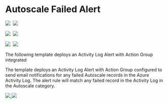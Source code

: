 # Autoscale Failed Alert

<IMG SRC="https://azbotstorage.blob.core.windows.net/badges/monitor-autoscale-failed-alert/PublicLastTestDate.svg" />&nbsp;
<IMG SRC="https://azbotstorage.blob.core.windows.net/badges/monitor-autoscale-failed-alert/PublicDeployment.svg" />&nbsp;

<IMG SRC="https://azbotstorage.blob.core.windows.net/badges/monitor-autoscale-failed-alert/FairfaxLastTestDate.svg" />&nbsp;
<IMG SRC="https://azbotstorage.blob.core.windows.net/badges/monitor-autoscale-failed-alert/FairfaxDeployment.svg" />&nbsp;

<IMG SRC="https://azbotstorage.blob.core.windows.net/badges/monitor-autoscale-failed-alert/BestPracticeResult.svg" />&nbsp;
<IMG SRC="https://azbotstorage.blob.core.windows.net/badges/monitor-autoscale-failed-alert/CredScanResult.svg" />&nbsp;

The following template deploys an Activity Log Alert with Action Group integrated

The template deploys an Activity Log Alert with Action Group configured to send email notifications for any failed Autoscale records in the Azure Activity Log. The alert rule will match any failed record in the Activity Log in the Autoscale category.

<a href="https://portal.azure.com/#create/Microsoft.Template/uri/https%3a%2f%2fraw.githubusercontent.com%2fAzure%2fazure-quickstart-templates%2fmaster%2fmonitor-autoscale-failed-alert%2fazuredeploy.json" target="_blank">
    <img src="http://azuredeploy.net/deploybutton.png"/>
</a>
<a href="http://armviz.io/#/?load=https%3a%2f%2fraw.githubusercontent.com%2fAzure%2fazure-quickstart-templates%2fmaster%2fmonitor-autoscale-failed-alert%2fazuredeploy.json" target="_blank">
    <img src="http://armviz.io/visualizebutton.png"/>
</a>
